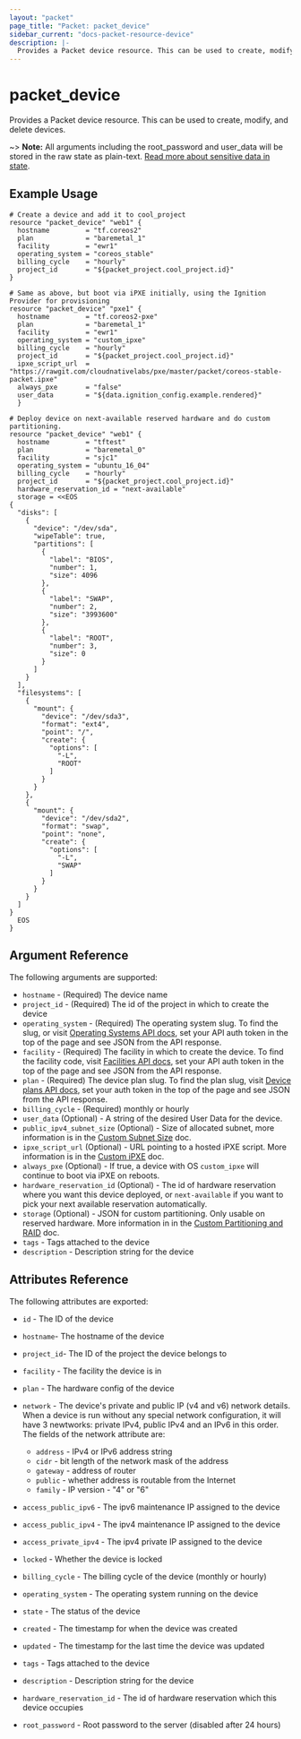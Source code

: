 ```yaml
---
layout: "packet"
page_title: "Packet: packet_device"
sidebar_current: "docs-packet-resource-device"
description: |-
  Provides a Packet device resource. This can be used to create, modify, and delete devices.
---
```


# packet\_device

Provides a Packet device resource. This can be used to create,
modify, and delete devices.

~> **Note:** All arguments including the root_password and user_data will be stored in
 the raw state as plain-text.
[Read more about sensitive data in state](/docs/state/sensitive-data.html).


## Example Usage

```hcl
# Create a device and add it to cool_project
resource "packet_device" "web1" {
  hostname         = "tf.coreos2"
  plan             = "baremetal_1"
  facility         = "ewr1"
  operating_system = "coreos_stable"
  billing_cycle    = "hourly"
  project_id       = "${packet_project.cool_project.id}"
}
```

```hcl
# Same as above, but boot via iPXE initially, using the Ignition Provider for provisioning
resource "packet_device" "pxe1" {
  hostname         = "tf.coreos2-pxe"
  plan             = "baremetal_1"
  facility         = "ewr1"
  operating_system = "custom_ipxe"
  billing_cycle    = "hourly"
  project_id       = "${packet_project.cool_project.id}"
  ipxe_script_url  = "https://rawgit.com/cloudnativelabs/pxe/master/packet/coreos-stable-packet.ipxe"
  always_pxe       = "false"
  user_data        = "${data.ignition_config.example.rendered}"
  }
```

```hcl
# Deploy device on next-available reserved hardware and do custom partitioning.
resource "packet_device" "web1" {
  hostname         = "tftest"
  plan             = "baremetal_0"
  facility         = "sjc1"
  operating_system = "ubuntu_16_04"
  billing_cycle    = "hourly"
  project_id       = "${packet_project.cool_project.id}"
  hardware_reservation_id = "next-available"
  storage = <<EOS
{
  "disks": [
    {
      "device": "/dev/sda",
      "wipeTable": true,
      "partitions": [
        {
          "label": "BIOS",
          "number": 1,
          "size": 4096
        },
        {
          "label": "SWAP",
          "number": 2,
          "size": "3993600"
        },
        {
          "label": "ROOT",
          "number": 3,
          "size": 0
        }
      ]
    }
  ],
  "filesystems": [
    {
      "mount": {
        "device": "/dev/sda3",
        "format": "ext4",
        "point": "/",
        "create": {
          "options": [
            "-L",
            "ROOT"
          ]
        }
      }
    },
    {
      "mount": {
        "device": "/dev/sda2",
        "format": "swap",
        "point": "none",
        "create": {
          "options": [
            "-L",
            "SWAP"
          ]
        }
      }
    }
  ]
}
  EOS
}
```

## Argument Reference

The following arguments are supported:

* `hostname` - (Required) The device name
* `project_id` - (Required) The id of the project in which to create the device
* `operating_system` - (Required) The operating system slug. To find the slug, or visit [Operating Systems API docs](https://www.packet.net/developers/api/#operatingsystems), set your API auth token in the top of the page and see JSON from the API response.
* `facility` - (Required) The facility in which to create the device. To find the facility code, visit [Facilities API docs](https://www.packet.net/developers/api/#facilities), set your API auth token in the top of the page and see JSON from the API response.
* `plan` - (Required) The device plan slug. To find the plan slug, visit [Device plans API docs](https://www.packet.net/developers/api/#plans), set your auth token in the top of the page and see JSON from the API response.
* `billing_cycle` - (Required) monthly or hourly
* `user_data` (Optional) - A string of the desired User Data for the device.
* `public_ipv4_subnet_size` (Optional) - Size of allocated subnet, more
  information is in the
  [Custom Subnet Size](https://help.packet.net/article/55-custom-subnet-size) doc.
* `ipxe_script_url` (Optional) - URL pointing to a hosted iPXE script. More
  information is in the
  [Custom iPXE](https://help.packet.net/article/26-custom-ipxe)
  doc.
* `always_pxe` (Optional) - If true, a device with OS `custom_ipxe` will
  continue to boot via iPXE on reboots.
* `hardware_reservation_id` (Optional) - The id of hardware reservation where you want this device deployed, or `next-available` if you want to pick your next available reservation automatically.
* `storage` (Optional) - JSON for custom partitioning. Only usable on reserved hardware. More information in in the [Custom Partitioning and RAID](https://help.packet.net/article/61-custom-partitioning-raid) doc.
* `tags` - Tags attached to the device
* `description` - Description string for the device

## Attributes Reference

The following attributes are exported:

* `id` - The ID of the device
* `hostname`- The hostname of the device
* `project_id`- The ID of the project the device belongs to
* `facility` - The facility the device is in
* `plan` - The hardware config of the device
* `network` - The device's private and public IP (v4 and v6) network details. When a device is run without any special network configuration, it will have 3 newtworks: private IPv4, public IPv4 and an IPv6 in this order. The fields of the network attribute are:
  * `address` - IPv4 or IPv6 address string
  * `cidr` - bit length of the network mask of the address
  * `gateway` - address of router
  * `public` - whether address is routable from the Internet
  * `family` - IP version - "4" or "6"
 
* `access_public_ipv6` - The ipv6 maintenance IP assigned to the device
* `access_public_ipv4` - The ipv4 maintenance IP assigned to the device
* `access_private_ipv4` - The ipv4 private IP assigned to the device
* `locked` - Whether the device is locked
* `billing_cycle` - The billing cycle of the device (monthly or hourly)
* `operating_system` - The operating system running on the device
* `state` - The status of the device
* `created` - The timestamp for when the device was created
* `updated` - The timestamp for the last time the device was updated
* `tags` - Tags attached to the device
* `description` - Description string for the device
* `hardware_reservation_id` - The id of hardware reservation which this device occupies
* `root_password` - Root password to the server (disabled after 24 hours)
